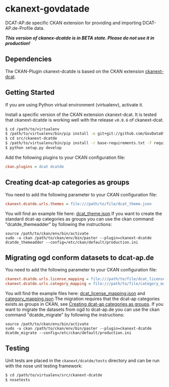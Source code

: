 # ckanext-govdatade

DCAT-AP.de specific CKAN extension for providing and importing DCAT-AP.de-Profile data.

**_This version of ckanex-dcatde is in BETA state. Please do not use it in production!_**

## Dependencies

The CKAN-Plugin ckanext-dcatde is based on the CKAN extension [ckanext-dcat](https://github.com/ckan/ckanext-dcat).

## Getting Started

If you are using Python virtual environment (virtualenv), activate it.

Install a specific version of the CKAN extension ckanext-dcat. It is tested that ckanext-dcatde is working well with the release `v0.0.6` of ckanext-dcat.

```bash
$ cd /path/to/virtualenv
$ /path/to/virtualenv/bin/pip install -e git+git://github.com/GovDataOfficial/ckanext-dcatde.git#egg=ckanext-dcatde
$ cd src/ckanext-dcatde
$ /path/to/virtualenv/bin/pip install -r base-requirements.txt -f requirements
$ python setup.py develop
```

Add the following plugins to your CKAN configuration file:

```ini
ckan.plugins = dcat dcatde
```

## Creating dcat-ap categories as groups
You need to add the following parameter to your CKAN configuration file:
```ini
ckanext.dcatde.urls.themes = file:///path/to/file/dcat_theme.json
```
You will find an example file here: [dcat_theme.json](./examples/dcat_theme.json)
If you want to create the standard dcat-ap categories as groups you can use the ckan command "dcatde_themeadder" by following the instructions:

    source /path/to/ckan/env/bin/activate
    sudo -u ckan /path/to/ckan/env/bin/paster --plugin=ckanext-dcatde dcatde_themeadder --config=/etc/ckan/default/production.ini

## Migrating ogd conform datasets to dcat-ap.de
You need to add the following parameter to your CKAN configuration file:
```ini
ckanext.dcatde.urls.license_mapping = file:///path/to/file/dcat_license_mapping.json
ckanext.dcatde.urls.category_mapping = file:///path/to/file/category_mapping.json
```
You will find the example files here: [dcat_license_mapping.json](./examples/dcat_license_mapping.json) and [category_mapping.json](./examples/category_mapping.json)
The migration requires that the dcat-ap categories exists as groups in CKAN, see [Creating dcat-ap categories as groups](#creating-dcat-ap-categories-as-groups).
If you want to migrate the datasets from ogd to dcat-ap.de you can use the ckan command "dcatde_migrate" by following the instructions:

    source /path/to/ckan/env/bin/activate
    sudo -u ckan /path/to/ckan/env/bin/paster --plugin=ckanext-dcatde dcatde_migrate --config=/etc/ckan/default/production.ini

## Testing

Unit tests are placed in the `ckanext/dcatde/tests` directory and can be run with the nose unit testing framework:

```bash
$ cd /path/to/virtualenv/src/ckanext-dcatde
$ nosetests
```
